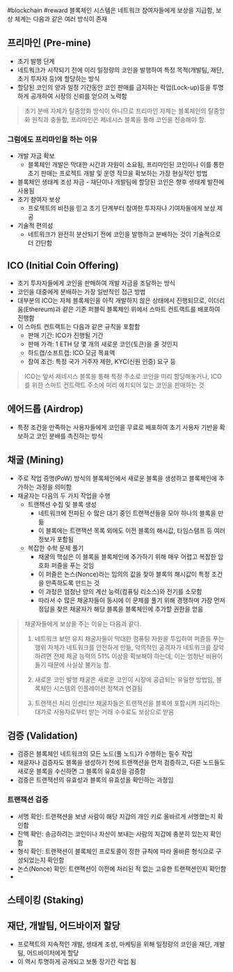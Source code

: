 #blockchain #reward
블록체인 시스템은 네트워크 참여자들에게 보상을 지급함, 보상 체계는 다음과 같은 여러 방식이 존재

## 프리마인 (Pre-mine)
- 초기 발행 단계
- 네트워크가 시작되기 전에 미리 일정량의 코인을 발행하여 특정 목적(개발팀, 재단, 초기 투자자 등)에 할당하는 방식
- 할당된 코인의 양과 일정 기간동안 코인 판매를 금지하는 락업(Lock-up)등을 투명하게 공개하여 시장의 신뢰를 얻으려 노력함

> 초기 분배 자체가 탈중앙화 방식이 아니므로 프리마인 자체는 블록체인의 탈중앙화 원칙과 충돌함, 프리마인은 제네시스 블록을 통해 코인을 전송해야 함.

### 그럼에도 프리마인을 하는 이유
- 개발 자금 확보
	- 블록체인 개발은 막대한 시간과 자원이 소요됨, 프리마인된 코인이나 이를 통한 초기 판매는 프로젝트 개발 및 운영 작므을 확보하는 가장 현실적인 방법
- 블록체인 생태계 조성 자금
		- 재단이나 개발팀에 할당된 코인은 향후 생태계 발전에 사용됨
- 초기 참여자 보상
	- 프로젝트의 비전을 믿고 초기 단계부터 참여한 투자자나 기여자들에게 보상 제공
- 기술적 편의성
	- 네트워크가 완전히 분산되기 전에 코인을 발행하고 분배하는 것이 기술적으로 더 간단함

## ICO (Initial Coin Offering)
- 초기 투자자들에게 코인을 판매하여 개발 자금을 조달하는 방식
- 코인을 대중에게 분배하는 가장 일반적인 접근 방법
- 대부분의 ICO는 자체 블록체인을 아직 개발하지 않은 상태에서 진행되므로, 이더리움(Ethereum)과 같은 기존 퍼블릭 블록체인 위에서 스마트 컨트랙트를 배포하여 진행함
- 이 스마트 컨트랙트는 다음과 같은 규칙을 포함함
	- 판매 기간: ICO가 진행될 기간
	- 판매 가격: 1 ETH 당 몇 개의 새로운 코인(토큰)을 줄 것인지
	- 하드캡/소프트캡: ICO 모금 목표액
	- 참여 조건: 특정 국가 거주자 제한, KYC(신원 인증) 요구 등

> ICO는 앞서 제네시스 블록을 통해 특정 주소로 코인을 미리 할당해놓거나, ICO를 위한 스마트 컨트랙트 주소에 미리 예치되어 있는 코인을 판매하는 것

## 에어드롭 (Airdrop)
- 특정 조건을 만족하는 사용자들에게 코인을 무료로 배포하여 초기 사용자 기반을 확보하고 코인 분배를 촉진하는 방식

## 채굴 (Mining)
- 주로 작업 증명(PoW) 방식의 블록체인에서 새로운 블록을 생성하고 블록체인에 추가하는 과정을 의미함
- 채굴자는 다음의 두 가지 작업을 수행
	- 트랜잭션 수집 및 블록 생성
		- 네트워크에 전파된 수 많은 대기 중인 트랜잭션들을 모아 하나의 블록을 만듦
		- 이 블록에는 트랜잭션 목록 외에도 이전 블록의 해시값, 타임스탬프 등 여러 정보가 포함됨
	- 복잡한 수학 문제 풀기
		- 채굴의 핵심은 이 블록을 블록체인에 추가하기 위해 매우 어렵고 복잡한 암호화 퍼즐을 푸는 것임
		- 이 퍼즐은 논스(Nonce)라는 임의의 값을 찾아 블록의 해시값이 특정 조건을 만족하도록 만드는 것
		- 이 과정은 엄청난 양의 계산 능력(컴퓨팅 리소스)와 전기를 소모함
		- 따라서 수 많은 채굴자들이 동시에 이 문제를 풀기 위해 경쟁하며 가장 먼저 정답을 찾은 채굴자가 해당 블록을 블록체인에 추가할 권한을 얻음
> 채굴자들에게 보상을 주는 이유는 다음과 같다.
> 
> 1. 네트워크 보안 유지
>    채굴자들이 막대한 컴퓨팅 자원을 투입하여 퍼즐을 푸는 행위 자체가 네트워크를 안전하게 만듦, 악의적인 공격자가 네트워크를 장악하려면 전체 채굴 능력의 51% 이상을 확보해야 하는데, 이는 엄청난 비용이 들기 때문에 사실상 불가능 함.
> 2. 새로운 코인 발행
> 	 채굴은 새로운 코인이 시장에 공급되는 유일한 방법임, 블록체인 시스템의 인플레이션 정책과 연결됨
> 	 
> 3. 트랜잭션 처리 인센티브
>    채굴자들은 트랜잭션을 블록에 포함시켜 처리하는 대가로 사용자로부터 받는 거래 수수료도 보상으로 받음

## 검증 (Validation)
- 검증은 블록체인 네트워크의 모든 노드(풀 노드)가 수행하는 필수 작업
- 채굴자나 검증자도 블록을 생성하기 전에 트랜잭션을 먼저 검증하고, 다른 노드들도 새로운 블록을 수신하면 그 블록의 유효성을 검증함
- 검증은 트랜잭션의 유효성과 블록의 유효성을 확인하는 과정임

### 트랜잭션 검증
- 서명 확인: 트랜잭션을 보낸 사람이 해당 지갑의 개인 키로 올바르게 서명했는지 확인함
- 잔액 확인: 송금하려는 코인이나 자산이 보내는 사람의 지갑에 충분히 있는지 확인함
- 형식 확인: 트랜잭션이 블록체인 프로토콜이 정한 규칙에 따라 올바른 형식으로 구성되었는지 확인함
- 논스(Nonce) 확인: 트랜잭션이 이전에 처리된 적 없는 고유한 트랜잭션인지 확인함
- 

## 스테이킹 (Staking)

## 재단, 개발팀, 어드바이저 할당
- 프로젝트의 지속적인 개발, 생태계 조성, 마케팅을 위해 일정량의 코인을 재단, 개발팀, 어드바이저에게 할당
- 이 역시 투명하게 공개되고 보통 장기간 락업 됨